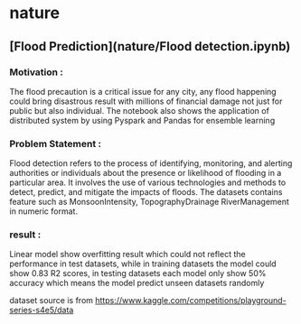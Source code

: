 # nature
## [Flood Prediction](nature/Flood detection.ipynb)
### Motivation :
The flood precaution is a critical issue for any city, any flood happening could bring disastrous result with millions of financial
damage not just for public but also individual.
The notebook also shows the application of distributed system by using Pyspark and Pandas for ensemble learning

### Problem Statement : 
Flood detection refers to the process of identifying, monitoring, and alerting authorities or individuals about the 
presence or likelihood of flooding in a particular area. It involves the use of various technologies and methods to detect, 
predict, and mitigate the impacts of floods. The datasets contains feature such as MonsoonIntensity, TopographyDrainage
RiverManagement in numeric format. 

### result :
Linear model show overfitting result which could not reflect the performance in test datasets, while in training datasets the model
could show 0.83 R2 scores, in testing datasets each model only show 50% accuracy which means the model predict unseen datasets 
randomly


dataset source is from https://www.kaggle.com/competitions/playground-series-s4e5/data


